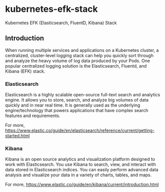 # kubernetes-efk-stack
Kubernetes EFK (Elasticsearch, FluentD, Kibana) Stack

## Introduction
When running multiple services and applications on a Kubernetes cluster, a centralized, cluster-level logging stack can help you quickly sort through and analyze the heavy volume of log data produced by your Pods. One popular centralized logging solution is the Elasticsearch, Fluentd, and Kibana (EFK) stack.

### Elasticsearch
Elasticsearch is a highly scalable open-source full-text search and analytics engine. It allows you to store, search, and analyze big volumes of data quickly and in near real time. It is generally used as the underlying engine/technology that powers applications that have complex search features and requirements.

For more, https://www.elastic.co/guide/en/elasticsearch/reference/current/getting-started.html

### Kibana
Kibana is an open source analytics and visualization platform designed to work with Elasticsearch. You use Kibana to search, view, and interact with data stored in Elasticsearch indices. You can easily perform advanced data analysis and visualize your data in a variety of charts, tables, and maps.

For more, https://www.elastic.co/guide/en/kibana/current/introduction.html
